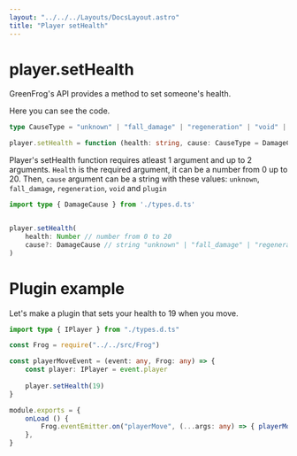 ```yaml
---
layout: "../../../Layouts/DocsLayout.astro"
title: "Player setHealth"
---
```


# player.setHealth

GreenFrog's API provides a method to set someone's health.

Here you can see the code.

```ts
type CauseType = "unknown" | "fall_damage" | "regeneration" | "void" | "plugin"

player.setHealth = function (health: string, cause: CauseType = DamageCause.UNKNOWN) {}
```

Player's setHealth function requires atleast 1 argument and up to 2 arguments. `Health` is the required argument, it can be a number from 0 up to 20. Then, `cause` argument can be a string with these values: `unknown`, `fall_damage`, `regeneration`, `void` and `plugin`

```ts
import type { DamageCause } from './types.d.ts'


player.setHealth(
    health: Number // number from 0 to 20
    cause?: DamageCause // string "unknown" | "fall_damage" | "regeneration" | "void" | "plugin"
)
```

# Plugin example
    
Let's make a plugin that sets your health to 19 when you move.

```ts
import type { IPlayer } from "./types.d.ts"

const Frog = require("../../src/Frog")

const playerMoveEvent = (event: any, Frog: any) => {
    const player: IPlayer = event.player
    
    player.setHealth(19)
}

module.exports = {
    onLoad () {
        Frog.eventEmitter.on("playerMove", (...args: any) => { playerMoveEvent(...args, Frog) })
    },
}
```